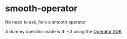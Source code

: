 # smooth-operator
No need to ask, he's a smooth operator

A dummy operator made with <3 using the [Operator SDK](https://github.com/operator-framework/operator-sdk)
